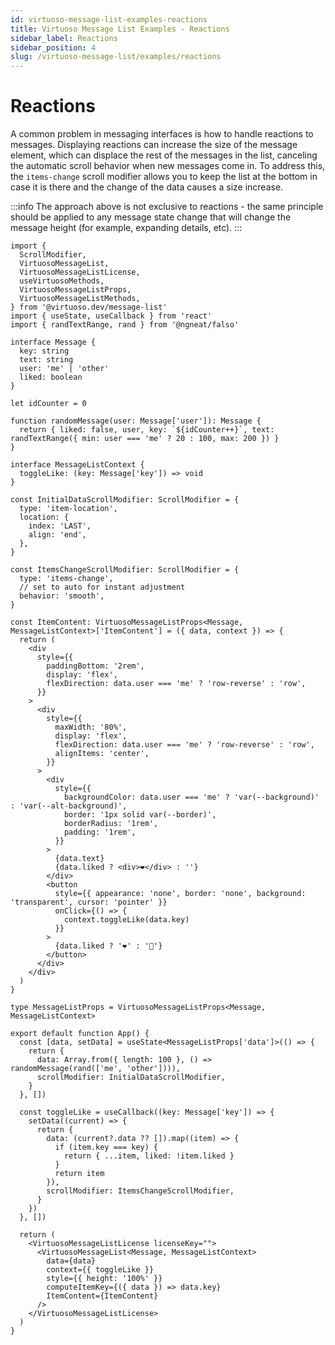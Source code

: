 ```yaml
---
id: virtuoso-message-list-examples-reactions
title: Virtuoso Message List Examples - Reactions
sidebar_label: Reactions
sidebar_position: 4
slug: /virtuoso-message-list/examples/reactions
---
```


# Reactions

A common problem in messaging interfaces is how to handle reactions to messages. Displaying reactions can increase the size of the message element, which can displace the rest of the messages in the list, canceling the automatic scroll behavior when new messages come in. To address this, the `items-change` scroll modifier allows you to keep the list at the bottom in case it is there and the change of the data causes a size increase.

:::info
The approach above is not exclusive to reactions - the same principle should be applied to any message state change that will change the message height (for example, expanding details, etc).
:::

```tsx live
import {
  ScrollModifier,
  VirtuosoMessageList,
  VirtuosoMessageListLicense,
  useVirtuosoMethods,
  VirtuosoMessageListProps,
  VirtuosoMessageListMethods,
} from '@virtuoso.dev/message-list'
import { useState, useCallback } from 'react'
import { randTextRange, rand } from '@ngneat/falso'

interface Message {
  key: string
  text: string
  user: 'me' | 'other'
  liked: boolean
}

let idCounter = 0

function randomMessage(user: Message['user']): Message {
  return { liked: false, user, key: `${idCounter++}`, text: randTextRange({ min: user === 'me' ? 20 : 100, max: 200 }) }
}

interface MessageListContext {
  toggleLike: (key: Message['key']) => void
}

const InitialDataScrollModifier: ScrollModifier = {
  type: 'item-location',
  location: {
    index: 'LAST',
    align: 'end',
  },
}

const ItemsChangeScrollModifier: ScrollModifier = {
  type: 'items-change',
  // set to auto for instant adjustment
  behavior: 'smooth',
}

const ItemContent: VirtuosoMessageListProps<Message, MessageListContext>['ItemContent'] = ({ data, context }) => {
  return (
    <div
      style={{
        paddingBottom: '2rem',
        display: 'flex',
        flexDirection: data.user === 'me' ? 'row-reverse' : 'row',
      }}
    >
      <div
        style={{
          maxWidth: '80%',
          display: 'flex',
          flexDirection: data.user === 'me' ? 'row-reverse' : 'row',
          alignItems: 'center',
        }}
      >
        <div
          style={{
            backgroundColor: data.user === 'me' ? 'var(--background)' : 'var(--alt-background)',
            border: '1px solid var(--border)',
            borderRadius: '1rem',
            padding: '1rem',
          }}
        >
          {data.text}
          {data.liked ? <div>❤️</div> : ''}
        </div>
        <button
          style={{ appearance: 'none', border: 'none', background: 'transparent', cursor: 'pointer' }}
          onClick={() => {
            context.toggleLike(data.key)
          }}
        >
          {data.liked ? '❤️' : '🤍'}
        </button>
      </div>
    </div>
  )
}

type MessageListProps = VirtuosoMessageListProps<Message, MessageListContext>

export default function App() {
  const [data, setData] = useState<MessageListProps['data']>(() => {
    return {
      data: Array.from({ length: 100 }, () => randomMessage(rand(['me', 'other']))),
      scrollModifier: InitialDataScrollModifier,
    }
  }, [])

  const toggleLike = useCallback((key: Message['key']) => {
    setData((current) => {
      return {
        data: (current?.data ?? []).map((item) => {
          if (item.key === key) {
            return { ...item, liked: !item.liked }
          }
          return item
        }),
        scrollModifier: ItemsChangeScrollModifier,
      }
    })
  }, [])

  return (
    <VirtuosoMessageListLicense licenseKey="">
      <VirtuosoMessageList<Message, MessageListContext>
        data={data}
        context={{ toggleLike }}
        style={{ height: '100%' }}
        computeItemKey={({ data }) => data.key}
        ItemContent={ItemContent}
      />
    </VirtuosoMessageListLicense>
  )
}
```
